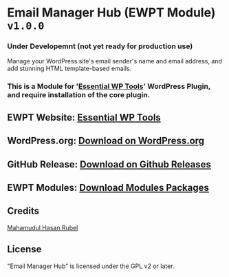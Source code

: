 # Email Manager Hub (EWPT Module) `v1.0.0`

### Under Developemnt (not yet ready for production use)

Manage your WordPress site's email sender's name and email address, and add stunning HTML template-based emails.

### This is a Module for '[Essential WP Tools](https://wordpress.org/plugins/essential-wp-tools/)' WordPress Plugin, and require installation of the core plugin.

## EWPT Website: **[Essential WP Tools](https://ewpt.ractstudio.com/)**
## WordPress.org: [Download on WordPress.org](https://wordpress.org/plugins/essential-wp-tools/)
## GitHub Release: [Download on Github Releases](https://github.com/RactStudio/essential-wp-tools/releases)
## EWPT Modules: [Download Modules Packages](https://github.com/RactStudio/ewpt-modules/)


## Credits

[Mahamudul Hasan Rubel](https://mhr.ractstudio.com/)


## License

"Email Manager Hub" is licensed under the GPL v2 or later.
